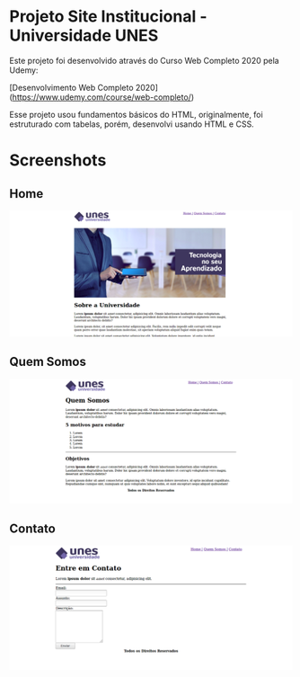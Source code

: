 # Projeto Site Institucional - Universidade UNES

Este projeto foi desenvolvido através do Curso Web Completo 2020 pela Udemy:

[Desenvolvimento Web Completo 2020] (https://www.udemy.com/course/web-completo/)

Esse projeto usou fundamentos básicos do HTML, originalmente, foi estruturado com tabelas, porém, desenvolvi usando HTML e CSS.

# Screenshots

## Home

![](https://github.com/JGA7077/Projeto-Site-Institucional/blob/master/Screenshots/Home.png)

## Quem Somos

![](https://github.com/JGA7077/Projeto-Site-Institucional/blob/master/Screenshots/Quem-somos.png)

## Contato

![](https://github.com/JGA7077/Projeto-Site-Institucional/blob/master/Screenshots/Contato.png)
